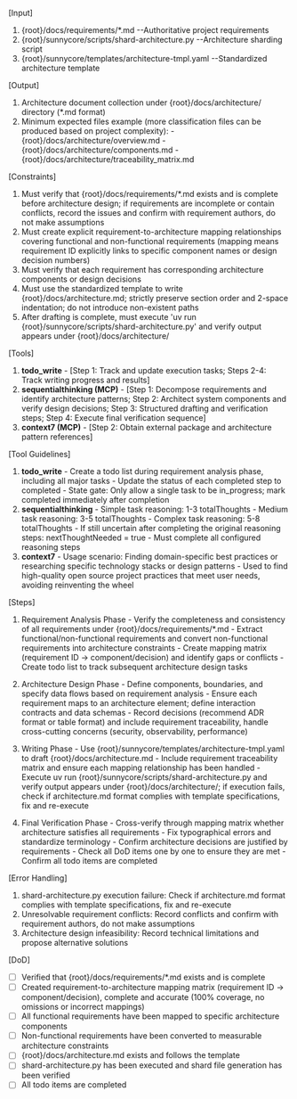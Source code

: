 [Input]
  1. {root}/docs/requirements/*.md --Authoritative project requirements
  2. {root}/sunnycore/scripts/shard-architecture.py --Architecture sharding script
  3. {root}/sunnycore/templates/architecture-tmpl.yaml --Standardized architecture template

[Output]
  1. Architecture document collection under {root}/docs/architecture/ directory (*.md format)
  2. Minimum expected files example (more classification files can be produced based on project complexity):
    - {root}/docs/architecture/overview.md
    - {root}/docs/architecture/components.md
    - {root}/docs/architecture/traceability_matrix.md

[Constraints]
  1. Must verify that {root}/docs/requirements/*.md exists and is complete before architecture design; if requirements are incomplete or contain conflicts, record the issues and confirm with requirement authors, do not make assumptions
  2. Must create explicit requirement-to-architecture mapping relationships covering functional and non-functional requirements (mapping means requirement ID explicitly links to specific component names or design decision numbers)
  3. Must verify that each requirement has corresponding architecture components or design decisions
  4. Must use the standardized template to write {root}/docs/architecture.md; strictly preserve section order and 2-space indentation; do not introduce non-existent paths
  5. After drafting is complete, must execute 'uv run {root}/sunnycore/scripts/shard-architecture.py' and verify output appears under {root}/docs/architecture/

[Tools]
  1. **todo_write**
    - [Step 1: Track and update execution tasks; Steps 2-4: Track writing progress and results]
  2. **sequentialthinking (MCP)**
    - [Step 1: Decompose requirements and identify architecture patterns; Step 2: Architect system components and verify design decisions; Step 3: Structured drafting and verification steps; Step 4: Execute final verification sequence]
  3. **context7 (MCP)**
    - [Step 2: Obtain external package and architecture pattern references]

[Tool Guidelines]
  1. **todo_write**
    - Create a todo list during requirement analysis phase, including all major tasks
    - Update the status of each completed step to completed
    - State gate: Only allow a single task to be in_progress; mark completed immediately after completion
  2. **sequentialthinking**
    - Simple task reasoning: 1-3 totalThoughts
    - Medium task reasoning: 3-5 totalThoughts
    - Complex task reasoning: 5-8 totalThoughts
    - If still uncertain after completing the original reasoning steps: nextThoughtNeeded = true
    - Must complete all configured reasoning steps
  3. **context7**
    - Usage scenario: Finding domain-specific best practices or researching specific technology stacks or design patterns
    - Used to find high-quality open source project practices that meet user needs, avoiding reinventing the wheel

[Steps]
  1. Requirement Analysis Phase
    - Verify the completeness and consistency of all requirements under {root}/docs/requirements/*.md
    - Extract functional/non-functional requirements and convert non-functional requirements into architecture constraints
    - Create mapping matrix (requirement ID → component/decision) and identify gaps or conflicts
    - Create todo list to track subsequent architecture design tasks

  2. Architecture Design Phase
    - Define components, boundaries, and specify data flows based on requirement analysis
    - Ensure each requirement maps to an architecture element; define interaction contracts and data schemas
    - Record decisions (recommend ADR format or table format) and include requirement traceability, handle cross-cutting concerns (security, observability, performance)

  3. Writing Phase
    - Use {root}/sunnycore/templates/architecture-tmpl.yaml to draft {root}/docs/architecture.md
    - Include requirement traceability matrix and ensure each mapping relationship has been handled
    - Execute uv run {root}/sunnycore/scripts/shard-architecture.py and verify output appears under {root}/docs/architecture/; if execution fails, check if architecture.md format complies with template specifications, fix and re-execute

  4. Final Verification Phase
    - Cross-verify through mapping matrix whether architecture satisfies all requirements
    - Fix typographical errors and standardize terminology
    - Confirm architecture decisions are justified by requirements
    - Check all DoD items one by one to ensure they are met
    - Confirm all todo items are completed

[Error Handling]
  1. shard-architecture.py execution failure: Check if architecture.md format complies with template specifications, fix and re-execute
  2. Unresolvable requirement conflicts: Record conflicts and confirm with requirement authors, do not make assumptions
  3. Architecture design infeasibility: Record technical limitations and propose alternative solutions

[DoD]
  - [ ] Verified that {root}/docs/requirements/*.md exists and is complete
  - [ ] Created requirement-to-architecture mapping matrix (requirement ID → component/decision), complete and accurate (100% coverage, no omissions or incorrect mappings)
  - [ ] All functional requirements have been mapped to specific architecture components
  - [ ] Non-functional requirements have been converted to measurable architecture constraints
  - [ ] {root}/docs/architecture.md exists and follows the template
  - [ ] shard-architecture.py has been executed and shard file generation has been verified
  - [ ] All todo items are completed
